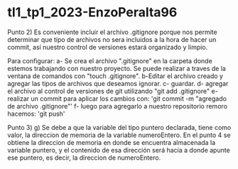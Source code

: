# tl1_tp1_2023-EnzoPeralta96

Punto 2)
Es conveniente incluir el archivo .gitignore porque nos permite determinar 
que tipo de archivos no sera incluidos a la hora de hacer un commit, así nuestro control de versiones estará organizado y limpio.

Para configurar:
a- Se crea el archivo ".gitignore" en la carpeta donde estemos trabajando con nuestro proyecto. Se puede realizar a traves de la ventana de comandos con "touch .gitignore".
b-Editar el archivo creado y agregar las tipos de archivos que deseamos ignorar.
c- guardar.
d- agregar el archivo al control de versiones de git utilizando "git add .gitignore"
e- realizar un commit para aplicar los cambios con:
'git commit -m "agregado de archivo .gitignore"'
f- luego para agregarlo a nuestro repositorio remoro hacemos: 'git push'


Punto 3)
g) Se debe a que la variable del tipo puntero declarada, tiene como valor, la direccion de memoria de la variable numeroEntero.
En el punto 4 se obtiene la direccion de memoria en donde se encuentra almacenada la variable puntero, y el contenido de esa dirección será hacía a donde apunte ese puntero, es decir, la direccion de numeroEntero.


